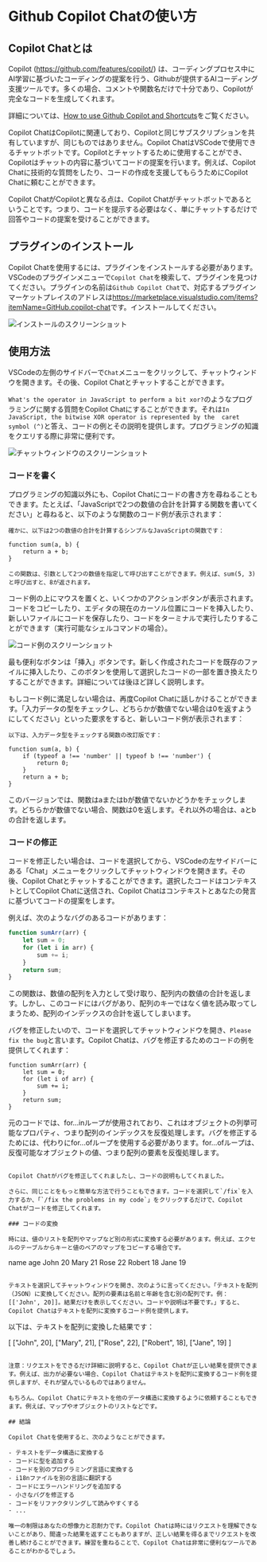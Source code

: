 # Github Copilot Chatの使い方

## Copilot Chatとは

Copilot (<https://github.com/features/copilot/>) は、コーディングプロセス中にAI学習に基づいたコーディングの提案を行う、Githubが提供するAIコーディング支援ツールです。多くの場合、コメントや関数名だけで十分であり、Copilotが完全なコードを生成してくれます。

詳細については、[How to use Github Copilot and Shortcuts](/en/vscode/copilot-usage-and-shortcut)をご覧ください。

Copilot ChatはCopilotに関連しており、Copilotと同じサブスクリプションを共有していますが、同じものではありません。Copilot ChatはVSCodeで使用できるチャットボットです。Copilotとチャットするために使用することができ、Copilotはチャットの内容に基づいてコードの提案を行います。例えば、Copilot Chatに技術的な質問をしたり、コードの作成を支援してもらうためにCopilot Chatに頼むことができます。

Copilot ChatがCopilotと異なる点は、Copilot Chatがチャットボットであるということです。つまり、コードを提示する必要はなく、単にチャットするだけで回答やコードの提案を受けることができます。

## プラグインのインストール

Copilot Chatを使用するには、プラグインをインストールする必要があります。VSCodeのプラグインメニューで`Copilot Chat`を検索して、プラグインを見つけてください。プラグインの名前は`Github Copilot Chat`で、対応するプラグインマーケットプレイスのアドレスは<https://marketplace.visualstudio.com/items?itemName=GitHub.copilot-chat>です。インストールしてください。

![インストールのスクリーンショット](/attachments/vscode/copilot-chat-usage/01.png)

## 使用方法

VSCodeの左側のサイドバーで`Chat`メニューをクリックして、チャットウィンドウを開きます。その後、Copilot Chatとチャットすることができます。

`What's the operator in JavaScript to perform a bit xor?`のようなプログラミングに関する質問をCopilot Chatにすることができます。それは`In JavaScript, the bitwise XOR operator is represented by the  caret symbol (^)`と答え、コードの例とその説明を提供します。プログラミングの知識をクエリする際に非常に便利です。

![チャットウィンドウのスクリーンショット](/attachments/vscode/copilot-chat-usage/02.png)

### コードを書く

プログラミングの知識以外にも、Copilot Chatにコードの書き方を尋ねることもできます。たとえば、「JavaScriptで2つの数値の合計を計算する関数を書いてください」と尋ねると、以下のような関数のコード例が表示されます：

```
確かに、以下は2つの数値の合計を計算するシンプルなJavaScriptの関数です：

function sum(a, b) {
    return a + b;
}

この関数は、引数として2つの数値を指定して呼び出すことができます。例えば、sum(5, 3)と呼び出すと、8が返されます。
```

コード例の上にマウスを置くと、いくつかのアクションボタンが表示されます。コードをコピーしたり、エディタの現在のカーソル位置にコードを挿入したり、新しいファイルにコードを保存したり、コードをターミナルで実行したりすることができます（実行可能なシェルコマンドの場合）。

![コード例のスクリーンショット](/attachments/vscode/copilot-chat-usage/03.png)

最も便利なボタンは「挿入」ボタンです。新しく作成されたコードを既存のファイルに挿入したり、このボタンを使用して選択したコードの一部を置き換えたりすることができます。詳細については後ほど詳しく説明します。

もしコード例に満足しない場合は、再度Copilot Chatに話しかけることができます。「入力データの型をチェックし、どちらかが数値でない場合は0を返すようにしてください」といった要求をすると、新しいコード例が表示されます：

```
以下は、入力データ型をチェックする関数の改訂版です：

function sum(a, b) {
    if (typeof a !== 'number' || typeof b !== 'number') {
        return 0;
    }
    return a + b;
}
```

このバージョンでは、関数はaまたはbが数値でないかどうかをチェックします。どちらかが数値でない場合、関数は0を返します。それ以外の場合は、aとbの合計を返します。

### コードの修正

コードを修正したい場合は、コードを選択してから、VSCodeの左サイドバーにある「Chat」メニューをクリックしてチャットウィンドウを開きます。その後、Copilot Chatとチャットすることができます。選択したコードはコンテキストとしてCopilot Chatに送信され、Copilot Chatはコンテキストとあなたの発言に基づいてコードの提案をします。

例えば、次のようなバグのあるコードがあります：

```javascript
function sumArr(arr) {
    let sum = 0;
    for (let i in arr) {
        sum += i;
    }
    return sum;
}
```

この関数は、数値の配列を入力として受け取り、配列内の数値の合計を返します。しかし、このコードにはバグがあり、配列のキーではなく値を読み取ってしまうため、配列のインデックスの合計を返してしまいます。

バグを修正したいので、コードを選択してチャットウィンドウを開き、`Please fix the bug`と言います。Copilot Chatは、バグを修正するためのコードの例を提供してくれます：

```
function sumArr(arr) {
    let sum = 0;
    for (let i of arr) {
        sum += i;
    }
    return sum;
}
```

元のコードでは、for...inループが使用されており、これはオブジェクトの列挙可能なプロパティ、つまり配列のインデックスを反復処理します。バグを修正するためには、代わりにfor...ofループを使用する必要があります。for...ofループは、反復可能なオブジェクトの値、つまり配列の要素を反復処理します。

```

Copilot Chatがバグを修正してくれましたし、コードの説明もしてくれました。

さらに、同じことをもっと簡単な方法で行うこともできます。コードを選択して`/fix`を入力するか、「`/fix the problems in my code`」をクリックするだけで、Copilot Chatがコードを修正してくれます。

### コードの変換

時には、値のリストを配列やマップなど別の形式に変換する必要があります。例えば、エクセルのテーブルからキーと値のペアのマップをコピーする場合です。

```
name    age
John    20
Mary    21
Rose    22
Robert  18
Jane    19
```

テキストを選択してチャットウィンドウを開き、次のように言ってください。「テキストを配列（JSON）に変換してください。配列の要素は名前と年齢を含む別の配列です。例：[['John', 20]]。結果だけを表示してください。コードや説明は不要です。」すると、Copilot Chatはテキストを配列に変換するコード例を提供します。

```
以下は、テキストを配列に変換した結果です：

[
    ["John", 20],
    ["Mary", 21],
    ["Rose", 22],
    ["Robert", 18],
    ["Jane", 19]
]
```

注意：リクエストをできるだけ詳細に説明すると、Copilot Chatが正しい結果を提供できます。例えば、出力が必要ない場合、Copilot Chatはテキストを配列に変換するコード例を提供しますが、それが望んでいるものではありません。

もちろん、Copilot Chatにテキストを他のデータ構造に変換するように依頼することもできます。例えば、マップやオブジェクトのリストなどです。

## 結論

Copilot Chatを使用すると、次のようなことができます。

- テキストをデータ構造に変換する
- コードに型を追加する
- コードを別のプログラミング言語に変換する
- i18nファイルを別の言語に翻訳する
- コードにエラーハンドリングを追加する
- 小さなバグを修正する
- コードをリファクタリングして読みやすくする
- ...

唯一の制限はあなたの想像力と忍耐力です。Copilot Chatは時にはリクエストを理解できないことがあり、間違った結果を返すこともありますが、正しい結果を得るまでリクエストを改善し続けることができます。練習を重ねることで、Copilot Chatは非常に便利なツールであることがわかるでしょう。
